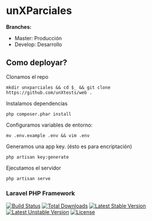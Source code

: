 # unXParciales

**Branches:**
  * Master: Producción
  * Develop: Desarrollo

## Como deployar?

Clonamos el repo

`mkdir unxparciales && cd $_ && git clone https://github.com/unXtests/web .`

Instalamos dependencias

`php composer.phar install`

Configuramos variables de entorno:

`mv .env.example .env && vim .env`

Generamos una app key. (ésto es para encriptación)

`php artisan key:generate`

Ejecutamos el servidor

`php artisan serve`


### Laravel PHP Framework

[![Build Status](https://travis-ci.org/laravel/framework.svg)](https://travis-ci.org/laravel/framework)
[![Total Downloads](https://poser.pugx.org/laravel/framework/d/total.svg)](https://packagist.org/packages/laravel/framework)
[![Latest Stable Version](https://poser.pugx.org/laravel/framework/v/stable.svg)](https://packagist.org/packages/laravel/framework)
[![Latest Unstable Version](https://poser.pugx.org/laravel/framework/v/unstable.svg)](https://packagist.org/packages/laravel/framework)
[![License](https://poser.pugx.org/laravel/framework/license.svg)](https://packagist.org/packages/laravel/framework)
